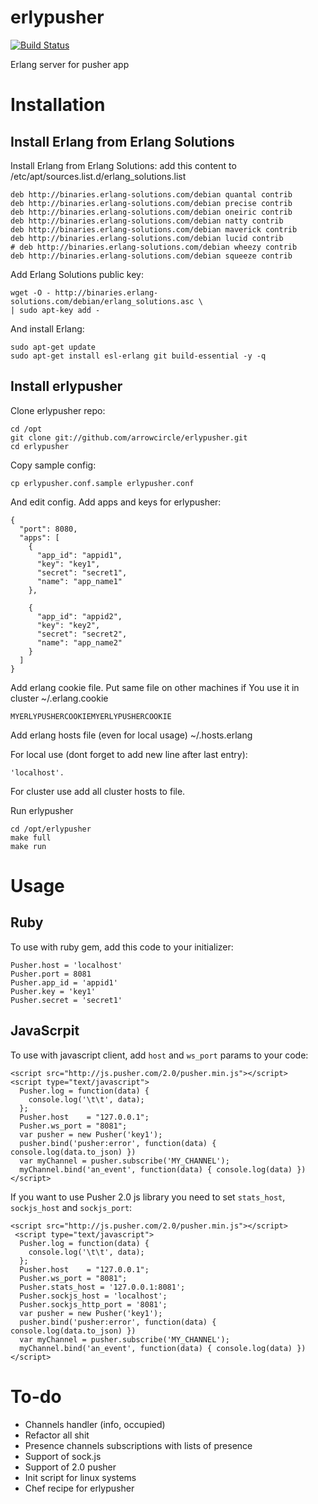 erlypusher
==========

[![Build Status](https://travis-ci.org/arrowcircle/erlypusher.png?branch=master)](https://travis-ci.org/arrowcircle/erlypusher)

Erlang server for pusher app

# Installation
## Install Erlang from Erlang Solutions
Install Erlang from Erlang Solutions: add this content to /etc/apt/sources.list.d/erlang_solutions.list

	deb http://binaries.erlang-solutions.com/debian quantal contrib
    deb http://binaries.erlang-solutions.com/debian precise contrib
    deb http://binaries.erlang-solutions.com/debian oneiric contrib
    deb http://binaries.erlang-solutions.com/debian natty contrib
    deb http://binaries.erlang-solutions.com/debian maverick contrib
    deb http://binaries.erlang-solutions.com/debian lucid contrib
    # deb http://binaries.erlang-solutions.com/debian wheezy contrib
    deb http://binaries.erlang-solutions.com/debian squeeze contrib

Add Erlang Solutions public key:

	wget -O - http://binaries.erlang-solutions.com/debian/erlang_solutions.asc \
    | sudo apt-key add -
And install Erlang:

	sudo apt-get update
	sudo apt-get install esl-erlang git build-essential -y -q

## Install erlypusher
Clone erlypusher repo:

	cd /opt
	git clone git://github.com/arrowcircle/erlypusher.git
	cd erlypusher

Copy sample config:

	cp erlypusher.conf.sample erlypusher.conf

And edit config. Add apps and keys for erlypusher:

	{
      "port": 8080,
      "apps": [
        {
          "app_id": "appid1",
          "key": "key1",
          "secret": "secret1",
          "name": "app_name1"
        },

        {
          "app_id": "appid2",
          "key": "key2",
          "secret": "secret2",
          "name": "app_name2"
        }
      ]
    }
Add erlang cookie file. Put same file on other machines if You use it in cluster ~/.erlang.cookie

	MYERLYPUSHERCOOKIEMYERLYPUSHERCOOKIE

Add erlang hosts file (even for local usage) ~/.hosts.erlang

For local use (dont forget to add new line after last entry):

	'localhost'.

For cluster use add all cluster hosts to file.

Run erlypusher

	cd /opt/erlypusher
	make full
	make run
	
# Usage
## Ruby
To use with ruby gem, add this code to your initializer:

	Pusher.host = 'localhost'
	Pusher.port = 8081
	Pusher.app_id = 'appid1'
	Pusher.key = 'key1'
	Pusher.secret = 'secret1'
	
## JavaScrpit
To use with javascript client, add `host` and `ws_port` params to your code:

	<script src="http://js.pusher.com/2.0/pusher.min.js"></script>
	<script type="text/javascript">
	  Pusher.log = function(data) {
	    console.log('\t\t', data);
	  };
	  Pusher.host    = "127.0.0.1";
	  Pusher.ws_port = "8081";
	  var pusher = new Pusher('key1');
 	  pusher.bind('pusher:error', function(data) { console.log(data.to_json) })
	  var myChannel = pusher.subscribe('MY_CHANNEL');
	  myChannel.bind('an_event', function(data) { console.log(data) })
	</script>
	
If you want to use Pusher 2.0 js library you need to set `stats_host`, `sockjs_host` and `sockjs_port`:

	<script src="http://js.pusher.com/2.0/pusher.min.js"></script>
	 <script type="text/javascript">
	  Pusher.log = function(data) {
	    console.log('\t\t', data);
	  };
	  Pusher.host    = "127.0.0.1";
	  Pusher.ws_port = "8081";
	  Pusher.stats_host = '127.0.0.1:8081';
      Pusher.sockjs_host = 'localhost';
      Pusher.sockjs_http_port = '8081';
	  var pusher = new Pusher('key1');
 	  pusher.bind('pusher:error', function(data) { console.log(data.to_json) })
	  var myChannel = pusher.subscribe('MY_CHANNEL');
	  myChannel.bind('an_event', function(data) { console.log(data) })
	</script>

# To-do
* Channels handler (info, occupied)
* Refactor all shit
* Presence channels subscriptions with lists of presence
* Support of sock.js
* Support of 2.0 pusher
* Init script for linux systems
* Chef recipe for erlypusher


